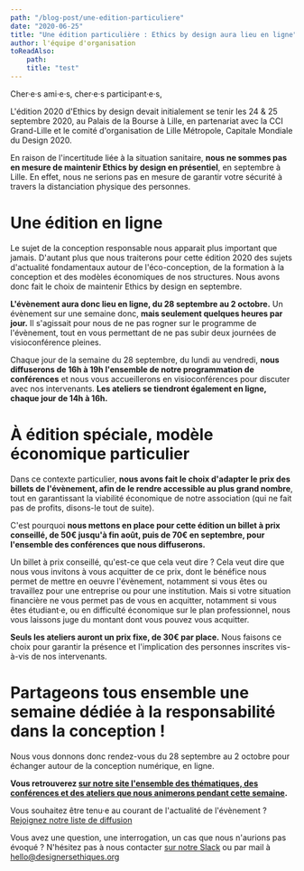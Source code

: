```yaml
---
path: "/blog-post/une-edition-particuliere"
date: "2020-06-25"
title: "Une édition particulière : Ethics by design aura lieu en ligne"
author: l'équipe d'organisation
toReadAlso:
    path:
    title: "test"
---
```


Cher·e·s ami·e·s, cher·e·s participant·e·s,

L'édition 2020 d'Ethics by design devait initialement se tenir les 24 & 25 septembre 2020, au Palais de la Bourse à Lille, en partenariat avec la CCI Grand-Lille et le comité d'organisation de Lille Métropole, Capitale Mondiale du Design 2020.

En raison de l'incertitude liée à la situation sanitaire, **nous ne sommes pas en mesure de maintenir Ethics by design en présentiel**, en septembre à Lille. En effet, nous ne serions pas en mesure de garantir votre sécurité à travers la distanciation physique des personnes.

# Une édition en ligne

Le sujet de la conception responsable nous apparait plus important que jamais. D'autant plus que nous traiterons pour cette édition 2020 des sujets d'actualité fondamentaux autour de l'éco-conception, de la formation à la conception et des modèles économiques de nos structures. Nous avons donc fait le choix de maintenir Ethics by design en septembre.

**L'évènement aura donc lieu en ligne, du 28 septembre au 2 octobre.** Un évènement sur une semaine donc, **mais seulement quelques heures par jour.** Il s'agissait pour nous de ne pas rogner sur le programme de l'évènement, tout en vous permettant de ne pas subir deux journées de visioconférence pleines.

Chaque jour de la semaine du 28 septembre, du lundi au vendredi, **nous diffuserons de 16h à 19h l'ensemble de notre programmation de conférences** et nous vous accueillerons en visioconférences pour discuter avec nos intervenants. **Les ateliers se tiendront également en ligne, chaque jour de 14h à 16h.**

# À édition spéciale, modèle économique particulier

Dans ce contexte particulier, **nous avons fait le choix d'adapter le prix des billets de l'évènement, afin de le rendre accessible au plus grand nombre**, tout en garantissant la viabilité économique de notre association (qui ne fait pas de profits, disons-le tout de suite).

C'est pourquoi **nous mettons en place pour cette édition un billet à prix conseillé, de 50€ jusqu'à fin août, puis de 70€ en septembre, pour l'ensemble des conférences que nous diffuserons.** 

Un billet à prix conseillé, qu'est-ce que cela veut dire ? Cela veut dire que nous vous invitons à vous acquitter de ce prix, dont le bénéfice nous permet de mettre en oeuvre l'évènement, notamment si vous êtes ou travaillez pour une entreprise ou pour une institution. Mais si votre situation financière ne vous permet pas de vous en acquitter, notamment si vous êtes étudiant·e, ou en difficulté économique sur le plan professionnel, nous vous laissons juge du montant dont vous pouvez vous acquitter.

**Seuls les ateliers auront un prix fixe, de 30€ par place.** Nous faisons ce choix pour garantir la présence et l'implication des personnes inscrites vis-à-vis de nos intervenants.

# Partageons tous ensemble une semaine dédiée à la responsabilité dans la conception !

Nous vous donnons donc rendez-vous du 28 septembre au 2 octobre pour échanger autour de la conception numérique, en ligne.

**Vous retrouverez [sur notre site l'ensemble des thématiques, des conférences et des ateliers que nous animerons pendant cette semaine](https://2020.ethicsbydesign.fr/programme).**

Vous souhaitez être tenu·e au courant de l'actualité de l'évènement ? [Rejoignez notre liste de diffusion](https://landing.mailerlite.com/webforms/landing/f5q1g0)

Vous avez une question, une interrogation, un cas que nous n'aurions pas évoqué ? N'hésitez pas à nous contacter [sur notre Slack](http://slack.designersethiques.org) ou par mail à hello@designersethiques.org
